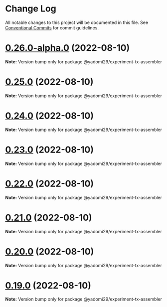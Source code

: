 # Change Log

All notable changes to this project will be documented in this file.
See [Conventional Commits](https://conventionalcommits.org) for commit guidelines.

# [0.26.0-alpha.0](https://github.com/nervosnetwork/lumos/compare/v0.18.0...v0.26.0-alpha.0) (2022-08-10)

**Note:** Version bump only for package @yadomi29/experiment-tx-assembler





# [0.25.0](https://github.com/nervosnetwork/lumos/compare/v0.18.0...v0.25.0) (2022-08-10)

**Note:** Version bump only for package @yadomi29/experiment-tx-assembler





# [0.24.0](https://github.com/nervosnetwork/lumos/compare/v0.18.0...v0.24.0) (2022-08-10)

**Note:** Version bump only for package @yadomi29/experiment-tx-assembler





# [0.23.0](https://github.com/nervosnetwork/lumos/compare/v0.18.0...v0.23.0) (2022-08-10)

**Note:** Version bump only for package @yadomi29/experiment-tx-assembler





# [0.22.0](https://github.com/nervosnetwork/lumos/compare/v0.18.0...v0.22.0) (2022-08-10)

**Note:** Version bump only for package @yadomi29/experiment-tx-assembler





# [0.21.0](https://github.com/nervosnetwork/lumos/compare/v0.18.0...v0.21.0) (2022-08-10)

**Note:** Version bump only for package @yadomi29/experiment-tx-assembler





# [0.20.0](https://github.com/nervosnetwork/lumos/compare/v0.18.0...v0.20.0) (2022-08-10)

**Note:** Version bump only for package @yadomi29/experiment-tx-assembler





# [0.19.0](https://github.com/nervosnetwork/lumos/compare/v0.18.0...v0.19.0) (2022-08-10)

**Note:** Version bump only for package @yadomi29/experiment-tx-assembler
